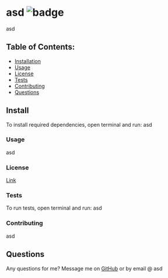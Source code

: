 # asd ![badge](https://img.shields.io/badge/license-ISC-yellow.svg)

  asd

  ## Table of Contents:
  * [Installation](#installation)
  * [Usage](#usage)
  * [License](#license)
  * [Tests](#tests)
  * [Contributing](#contributing)
  * [Questions](#questions)

## Install
To install required dependencies, open terminal and run: asd

### Usage
asd

### License
[Link](https://opensource.org/licenses/ISC)

### Tests
To run tests, open terminal and run: asd

### Contributing
asd

## Questions
Any questions for me? Message me on [GitHub](https://github.com/asd) or by email @ asd


